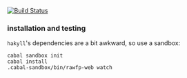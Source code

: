 [![Build Status](https://travis-ci.org/danr/rawfp-web.svg?branch=master)](https://travis-ci.org/danr/rawfp-web)

### installation and testing

`hakyll`'s dependencies are a bit awkward, so use a sandbox:

    cabal sandbox init
    cabal install
    .cabal-sandbox/bin/rawfp-web watch

